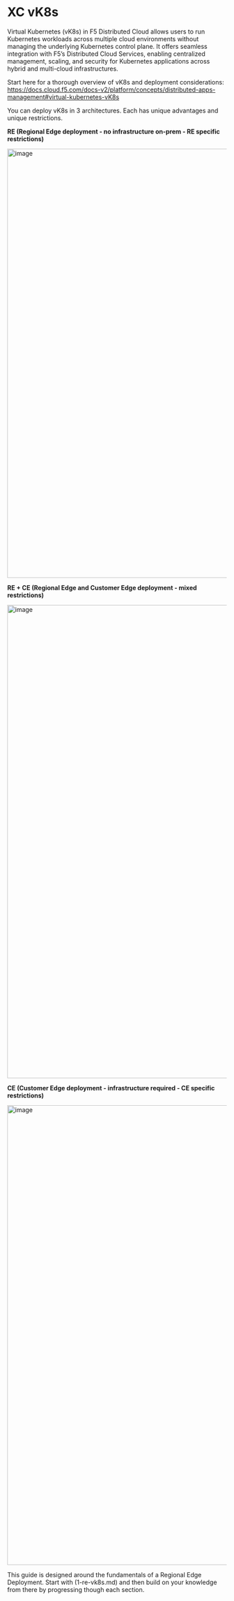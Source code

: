 # XC vK8s
Virtual Kubernetes (vK8s) in F5 Distributed Cloud allows users to run Kubernetes workloads across multiple cloud environments without managing the underlying Kubernetes control plane. It offers seamless integration with F5’s Distributed Cloud Services, enabling centralized management, scaling, and security for Kubernetes applications across hybrid and multi-cloud infrastructures.

Start here for a thorough overview of vK8s and deployment considerations: 
https://docs.cloud.f5.com/docs-v2/platform/concepts/distributed-apps-management#virtual-kubernetes-vK8s

You can deploy vK8s in 3 architectures. Each has unique advantages and unique restrictions. 

**RE (Regional Edge deployment - no infrastructure on-prem - RE specific restrictions)**

<img width="983" alt="image" src="https://github.com/user-attachments/assets/e4a4decf-6aff-4f6d-8a2a-cec7b91982dc">

**RE + CE (Regional Edge and Customer Edge deployment - mixed restrictions)**

<img width="1084" alt="image" src="https://github.com/user-attachments/assets/1165a25e-c1c7-447a-b1e1-3487d822f297">

**CE (Customer Edge deployment - infrastructure required - CE specific restrictions)**

<img width="1053" alt="image" src="https://github.com/user-attachments/assets/cdfacc52-a72d-4432-a2e4-1a68692147d9">


This guide is designed around the fundamentals of a Regional Edge Deployment. Start with (1-re-vk8s.md) and then build on your knowledge from there by progressing though each section.  
